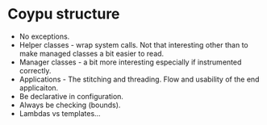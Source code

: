 
# Coypu structure

* No exceptions.
* Helper classes - wrap system calls. Not that interesting other than to make managed classes a bit easier to read.
* Manager classes - a bit more interesting especially if instrumented correctly.
* Applications - The stitching and threading. Flow and usability of the end applicaiton.
* Be declarative in configuration.
* Always be checking (bounds).
* Lambdas vs templates...
